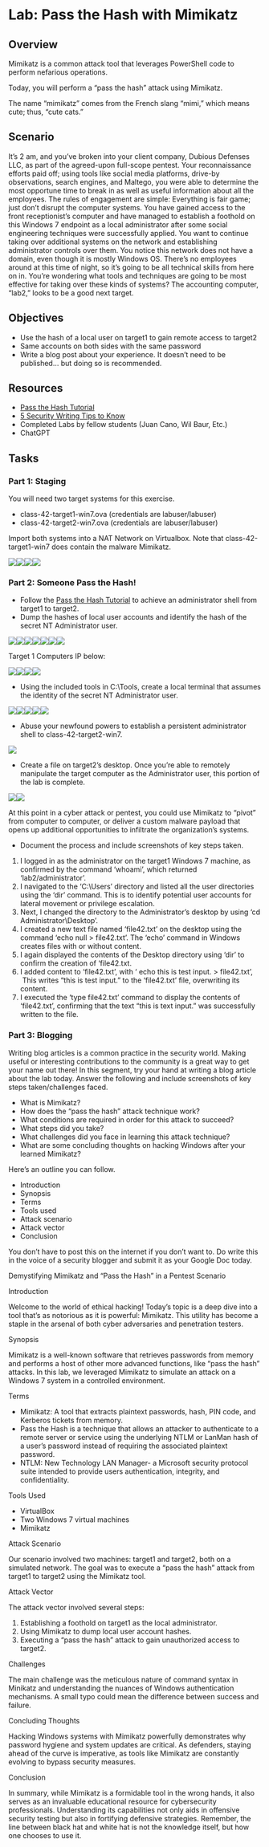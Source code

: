 Lab: Pass the Hash with Mimikatz
================================

Overview
--------

Mimikatz is a common attack tool that leverages PowerShell code to perform nefarious operations.

Today, you will perform a “pass the hash” attack using Mimikatz.

The name “mimikatz” comes from the French slang “mimi,” which means cute; thus, “cute cats.”

Scenario
--------

It’s 2 am, and you’ve broken into your client company, Dubious Defenses LLC, as part of the agreed-upon full-scope pentest. Your reconnaissance efforts paid off; using tools like social media platforms, drive-by observations, search engines, and Maltego, you were able to determine the most opportune time to break in as well as useful information about all the employees. The rules of engagement are simple: Everything is fair game; just don’t disrupt the computer systems. You have gained access to the front receptionist’s computer and have managed to establish a foothold on this Windows 7 endpoint as a local administrator after some social engineering techniques were successfully applied. You want to continue taking over additional systems on the network and establishing administrator controls over them. You notice this network does not have a domain, even though it is mostly Windows OS. There’s no employees around at this time of night, so it’s going to be all technical skills from here on in. You’re wondering what tools and techniques are going to be most effective for taking over these kinds of systems? The accounting computer, “lab2,” looks to be a good next target.

Objectives
----------

* Use the hash of a local user on target1 to gain remote access to target2
* Same accounts on both sides with the same password
* Write a blog post about your experience. It doesn’t need to be published… but doing so is recommended.

Resources
---------

* [Pass the Hash Tutorial](https://www.google.com/url?q=https://cqureacademy.com/blog/identity-theft-protection/pass-hash-attack-tutorial&sa=D&source=editors&ust=1710195711616285&usg=AOvVaw1nQFiyFbeoBDs563ddDcVV)
* [5 Security Writing Tips to Know](https://www.google.com/url?q=https://www.articlecity.com/blog/what-is-content-writing-for-a-security-company-5-security-writing-tips-to-know/&sa=D&source=editors&ust=1710195711616693&usg=AOvVaw0vmGK6yr30RO1xzKmxgksX)
* Completed Labs by fellow students (Juan Cano, Wil Baur, Etc.)
* ChatGPT

Tasks
-----

### Part 1: Staging

You will need two target systems for this exercise.

* class-42-target1-win7.ova (credentials are labuser/labuser)
* class-42-target2-win7.ova (credentials are labuser/labuser)

Import both systems into a NAT Network on Virtualbox. Note that class-42-target1-win7 does contain the malware Mimikatz.

![](media/lab42-1.png)![](media/lab42-2.png)![](media/lab42-3.png)![](media/lab42-4.png)

### Part 2: Someone Pass the Hash!

* Follow the [Pass the Hash Tutorial](https://www.google.com/url?q=https://cqureacademy.com/blog/identity-theft-protection/pass-hash-attack-tutorial&sa=D&source=editors&ust=1710195711618023&usg=AOvVaw1coAWjVsCfvpjlUgHzVOXi) to achieve an administrator shell from target1 to target2.
* Dump the hashes of local user accounts and identify the hash of the secret NT Administrator user.

![](media/lab42-5.png)![](media/lab42-6.png)![](media/lab42-7.png)![](media/lab42-8.png)![](media/lab42-9.png)![](media/lab42-10.png)![](media/lab42-11.png)

Target 1 Computers IP below:

![](media/lab42-12.png)![](media/lab42-13.png)![](media/lab42-14.png)![](media/lab42-15.png)

* Using the included tools in C:\Tools, create a local terminal that assumes the identity of the secret NT Administrator user.

![](media/lab42-16.png)![](media/lab42-17.png)![](media/lab42-18.png)![](media/lab42-19.png)![](media/lab42-20.png)

* Abuse your newfound powers to establish a persistent administrator shell to class-42-target2-win7.

![](media/lab42-21.png)

* Create a file on target2’s desktop. Once you’re able to remotely manipulate the target computer as the Administrator user, this portion of the lab is complete.

![](media/lab42-22.png)![](media/lab42-23.png)

At this point in a cyber attack or pentest, you could use Mimikatz to “pivot” from computer to computer, or deliver a custom malware payload that opens up additional opportunities to infiltrate the organization’s systems.

* Document the process and include screenshots of key steps taken.
1. I logged in as the administrator on the target1 Windows 7 machine, as confirmed by the command ‘whoami’, which returned ‘lab2/administrator’.
2. I navigated to the ‘C:\Users’ directory and listed all the user directories using the ‘dir’ command. This is to identify potential user accounts for lateral movement or privilege escalation.
3. Next, I changed the directory to the Administrator’s desktop by using ‘cd Administrator\Desktop’.
4. I created a new text file named ‘file42.txt’ on the desktop using the command ‘echo null > file42.txt’. The ‘echo’ command in Windows creates files with or without content.
5. I again displayed the contents of the Desktop directory using ‘dir’ to confirm the creation of ‘file42.txt.
6. I added content to ‘file42.txt’, with ‘ echo this is test input. > file42.txt’,  This writes “this is test input.” to the ‘file42.txt’ file, overwriting its content.
7. I executed the ‘type file42.txt’ command to display the contents of ‘file42.txt’, confirming that the text “this is text input.” was successfully written to the file.

### Part 3: Blogging

Writing blog articles is a common practice in the security world. Making useful or interesting contributions to the community is a great way to get your name out there! In this segment, try your hand at writing a blog article about the lab today. Answer the following and include screenshots of key steps taken/challenges faced.

* What is Mimikatz?
* How does the “pass the hash” attack technique work?
* What conditions are required in order for this attack to succeed?
* What steps did you take?
* What challenges did you face in learning this attack technique?
* What are some concluding thoughts on hacking Windows after your learned Mimikatz?

Here’s an outline you can follow.

* Introduction
* Synopsis
* Terms
* Tools used
* Attack scenario
* Attack vector
* Conclusion

You don’t have to post this on the internet if you don’t want to. Do write this in the voice of a security blogger and submit it as your Google Doc today.

Demystifying Mimikatz and “Pass the Hash” in a Pentest Scenario

Introduction

Welcome to the world of ethical hacking! Today’s topic is a deep dive into a tool that’s as notorious as it is powerful: Mimikatz. This utility has become a staple in the arsenal of both cyber adversaries and penetration testers.

Synopsis

Mimikatz is a well-known software that retrieves passwords from memory and performs a host of other more advanced functions, like “pass the hash” attacks. In this lab, we leveraged Mimikatz to simulate an attack on a Windows 7 system in a controlled environment.

Terms

* Mimikatz: A tool that extracts plaintext passwords, hash, PIN code, and Kerberos tickets from memory.
* Pass the Hash is a technique that allows an attacker to authenticate to a remote server or service using the underlying NTLM or LanMan hash of a user’s password instead of requiring the associated plaintext password.
* NTLM: New Technology LAN Manager- a Microsoft security protocol suite intended to provide users authentication, integrity, and confidentiality.

Tools Used

* VirtualBox
* Two Windows 7 virtual machines
* Mimikatz

Attack Scenario

Our scenario involved two machines: target1 and target2, both on a simulated network. The goal was to execute a “pass the hash” attack from target1 to target2 using the Mimikatz tool.

Attack Vector

The attack vector involved several steps:

1. Establishing a foothold on target1 as the local administrator.
2. Using Mimikatz to dump local user account hashes.
3. Executing a “pass the hash” attack to gain unauthorized access to target2.

Challenges

The main challenge was the meticulous nature of command syntax in Minikatz and understanding the nuances of Windows authentication mechanisms. A small typo could mean the difference between success and failure.

Concluding Thoughts

Hacking Windows systems with Mimikatz powerfully demonstrates why password hygiene and system updates are critical. As defenders, staying ahead of the curve is imperative, as tools like Mimikatz are constantly evolving to bypass security measures.

Conclusion

In summary, while Mimikatz is a formidable tool in the wrong hands, it also serves as an invaluable educational resource for cybersecurity professionals. Understanding its capabilities not only aids in offensive security testing but also in fortifying defensive strategies. Remember, the line between black hat and white hat is not the knowledge itself, but how one chooses to use it.




